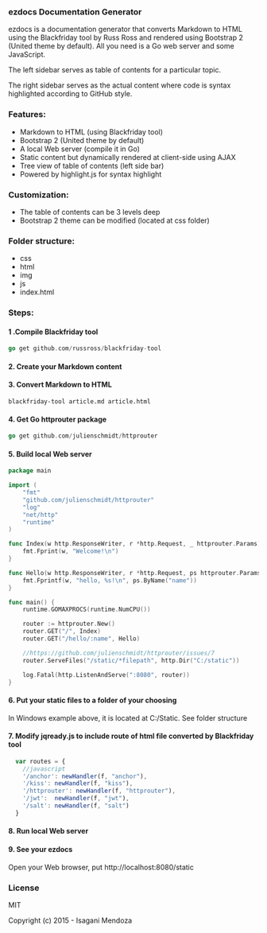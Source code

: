 ### ezdocs Documentation Generator

ezdocs is a documentation generator that converts Markdown to HTML using the Blackfriday tool by Russ Ross and rendered using Bootstrap 2 (United theme by default). All you need is a Go web server and some JavaScript.

The left sidebar serves as table of contents for a particular topic.

The right sidebar serves as the actual content where code is syntax highlighted according to GitHub style.

### Features:

- Markdown to HTML (using Blackfriday tool)
- Bootstrap 2 (United theme by default)
- A local Web server (compile it in Go)
- Static content but dynamically rendered at client-side using AJAX
- Tree view of table of contents (left side bar)
- Powered by highlight.js for syntax highlight

### Customization:

- The table of contents can be 3 levels deep
- Bootstrap 2 theme can be modified (located at css folder)

### Folder structure:

- css
- html
- img
- js
- index.html

### Steps:

#### 1 .Compile Blackfriday tool

```go
go get github.com/russross/blackfriday-tool
```

#### 2. Create your Markdown content

#### 3. Convert Markdown to HTML

```
blackfriday-tool article.md article.html
```

#### 4. Get Go httprouter package

```go
go get github.com/julienschmidt/httprouter
```

#### 5. Build local Web server

```go
package main

import (
	"fmt"
	"github.com/julienschmidt/httprouter"
	"log"
	"net/http"
	"runtime"
)

func Index(w http.ResponseWriter, r *http.Request, _ httprouter.Params) {
	fmt.Fprint(w, "Welcome!\n")
}

func Hello(w http.ResponseWriter, r *http.Request, ps httprouter.Params) {
	fmt.Fprintf(w, "hello, %s!\n", ps.ByName("name"))
}

func main() {
	runtime.GOMAXPROCS(runtime.NumCPU())

	router := httprouter.New()
	router.GET("/", Index)
	router.GET("/hello/:name", Hello)

	//https://github.com/julienschmidt/httprouter/issues/7
	router.ServeFiles("/static/*filepath", http.Dir("C:/static"))

	log.Fatal(http.ListenAndServe(":8080", router))
}
```

#### 6. Put your static files to a folder of your choosing

In Windows example above, it is located at C:/Static. See folder structure

#### 7. Modify jqready.js to include route of html file converted by Blackfriday tool

```javascript
  var routes = {
	//javascript
	'/anchor': newHandler(f, "anchor"),
	'/kiss': newHandler(f, "kiss"),
	'/httprouter': newHandler(f, "httprouter"),
	'/jwt':  newHandler(f, "jwt"),
	'/salt': newHandler(f, "salt")
  }
```

#### 8. Run local Web server

#### 9. See your ezdocs

Open your Web browser, put http://localhost:8080/static

### License

MIT

Copyright (c) 2015 - Isagani Mendoza
